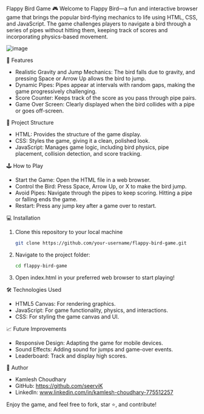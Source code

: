 Flappy Bird Game 🎮
Welcome to Flappy Bird—a fun and interactive browser game that brings the popular bird-flying mechanics to life using HTML, CSS, and JavaScript. The game challenges players to navigate a bird through a series of pipes without hitting them, keeping track of scores and incorporating physics-based movement.

![image](https://github.com/user-attachments/assets/bc1d94d0-74a1-4006-a8fc-3a40eadf19a7)

🎯 Features
 - Realistic Gravity and Jump Mechanics: The bird falls due to gravity, and pressing Space or Arrow Up allows the bird to jump.
 - Dynamic Pipes: Pipes appear at intervals with random gaps, making the game progressively challenging.
 - Score Counter: Keeps track of the score as you pass through pipe pairs.
 - Game Over Screen: Clearly displayed when the bird collides with a pipe or goes off-screen.

📁 Project Structure
 - HTML: Provides the structure of the game display.
 - CSS: Styles the game, giving it a clean, polished look.
 - JavaScript: Manages game logic, including bird physics, pipe placement, collision detection, and score tracking.

🕹️ How to Play
 - Start the Game: Open the HTML file in a web browser.
 - Control the Bird: Press Space, Arrow Up, or X to make the bird jump.
 - Avoid Pipes: Navigate through the pipes to keep scoring. Hitting a pipe or falling ends the game.
 - Restart: Press any jump key after a game over to restart.

💻 Installation
 1. Clone this repository to your local machine
    ```bash
    git clone https://github.com/your-username/flappy-bird-game.git
 2. Navigate to the project folder:
    ```bash
    cd flappy-bird-game
 3. Open index.html in your preferred web browser to start playing!


🛠️ Technologies Used
 - HTML5 Canvas: For rendering graphics.
 - JavaScript: For game functionality, physics, and interactions.
 - CSS: For styling the game canvas and UI.

📈 Future Improvements
 - Responsive Design: Adapting the game for mobile devices.
 - Sound Effects: Adding sound for jumps and game-over events.
 - Leaderboard: Track and display high scores.

👤 Author
 - Kamlesh Choudhary
 - GitHub: https://github.com/seerviK
 - LinkedIn: www.linkedin.com/in/kamlesh-choudhary-775512257
   
Enjoy the game, and feel free to fork, star ⭐, and contribute!
